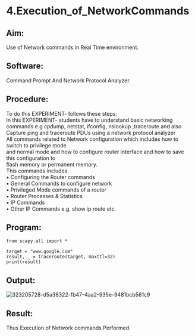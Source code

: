 # 4.Execution_of_NetworkCommands

## Aim:
Use of Network commands in Real Time environment.

## Software:
Command Prompt And Network Protocol Analyzer.

## Procedure: 
To do this EXPERIMENT- follows these steps:
<BR>
In this EXPERIMENT- students have to understand basic networking commands e.g cpdump, netstat, ifconfig, nslookup ,traceroute and also Capture ping and traceroute PDUs using a network protocol analyzer 
<BR>
All commands related to Network configuration which includes how to switch to privilege mode
<BR>
and normal mode and how to configure router interface and how to save this configuration to
<BR>
flash memory or permanent memory.
<BR>
This commands includes
<BR>
• Configuring the Router commands
<BR>
• General Commands to configure network
<BR>
• Privileged Mode commands of a router 
<BR>
• Router Processes & Statistics
<BR>
• IP Commands
<BR>
• Other IP Commands e.g. show ip route etc.
<BR>

## Program:
```
from scapy.all import *

target = "www.google.com"
result, _ = traceroute(target, maxttl=32)
print(result)
```
## Output:
![323205728-d5a38322-fb47-4aa2-935e-9481bcb561c9](https://github.com/Priya-Loganathan/4.Execution_of_NetworkCommends/assets/121166075/78500d0f-3a41-47c3-aae9-3c9afece6f33)

## Result:
Thus Execution of Network commands Performed.
